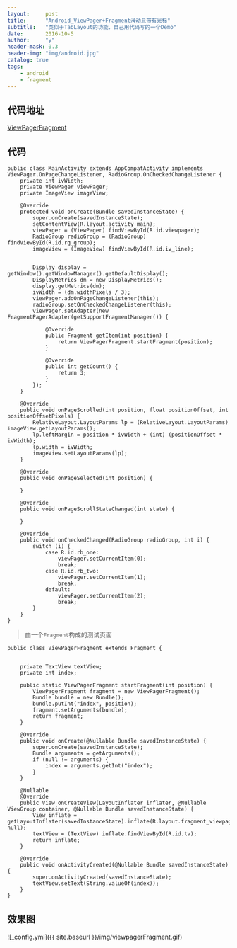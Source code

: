```yaml
---
layout:     post
title:      "Android_ViewPager+Fragment滑动且带有光标"
subtitle:   "类似于TabLayout的功能，自己用代码写的一个Demo"
date:       2016-10-5
author:     "y"
header-mask: 0.3
header-img: "img/android.jpg"
catalog: true
tags:
    - android
    - fragment
---
```



## 代码地址

[ViewPagerFragment](https://github.com/7449/AndroidDevelop/tree/develop/fragment-viewpager)

## 代码

	public class MainActivity extends AppCompatActivity implements ViewPager.OnPageChangeListener, RadioGroup.OnCheckedChangeListener {
	    private int ivWidth;
	    private ViewPager viewPager;
	    private ImageView imageView;
	
	    @Override
	    protected void onCreate(Bundle savedInstanceState) {
	        super.onCreate(savedInstanceState);
	        setContentView(R.layout.activity_main);
	        viewPager = (ViewPager) findViewById(R.id.viewpager);
	        RadioGroup radioGroup = (RadioGroup) findViewById(R.id.rg_group);
	        imageView = (ImageView) findViewById(R.id.iv_line);
	
	
	        Display display = getWindow().getWindowManager().getDefaultDisplay();
	        DisplayMetrics dm = new DisplayMetrics();
	        display.getMetrics(dm);
	        ivWidth = (dm.widthPixels / 3);
	        viewPager.addOnPageChangeListener(this);
	        radioGroup.setOnCheckedChangeListener(this);
	        viewPager.setAdapter(new FragmentPagerAdapter(getSupportFragmentManager()) {
	
	            @Override
	            public Fragment getItem(int position) {
	                return ViewPagerFragment.startFragment(position);
	            }
	
	            @Override
	            public int getCount() {
	                return 3;
	            }
	        });
	    }
	
	    @Override
	    public void onPageScrolled(int position, float positionOffset, int positionOffsetPixels) {
	        RelativeLayout.LayoutParams lp = (RelativeLayout.LayoutParams) imageView.getLayoutParams();
	        lp.leftMargin = position * ivWidth + (int) (positionOffset * ivWidth);
	        lp.width = ivWidth;
	        imageView.setLayoutParams(lp);
	    }
	
	    @Override
	    public void onPageSelected(int position) {
	
	    }
	
	    @Override
	    public void onPageScrollStateChanged(int state) {
	
	    }
	
	    @Override
	    public void onCheckedChanged(RadioGroup radioGroup, int i) {
	        switch (i) {
	            case R.id.rb_one:
	                viewPager.setCurrentItem(0);
	                break;
	            case R.id.rb_two:
	                viewPager.setCurrentItem(1);
	                break;
	            default:
	                viewPager.setCurrentItem(2);
	                break;
	        }
	    }
	}

>由一个`Fragment`构成的测试页面


	public class ViewPagerFragment extends Fragment {
	
	
	    private TextView textView;
	    private int index;
	
	    public static ViewPagerFragment startFragment(int position) {
	        ViewPagerFragment fragment = new ViewPagerFragment();
	        Bundle bundle = new Bundle();
	        bundle.putInt("index", position);
	        fragment.setArguments(bundle);
	        return fragment;
	    }
	
	    @Override
	    public void onCreate(@Nullable Bundle savedInstanceState) {
	        super.onCreate(savedInstanceState);
	        Bundle arguments = getArguments();
	        if (null != arguments) {
	            index = arguments.getInt("index");
	        }
	    }
	
	    @Nullable
	    @Override
	    public View onCreateView(LayoutInflater inflater, @Nullable ViewGroup container, @Nullable Bundle savedInstanceState) {
	        View inflate = getLayoutInflater(savedInstanceState).inflate(R.layout.fragment_viewpager, null);
	        textView = (TextView) inflate.findViewById(R.id.tv);
	        return inflate;
	    }
	
	    @Override
	    public void onActivityCreated(@Nullable Bundle savedInstanceState) {
	        super.onActivityCreated(savedInstanceState);
	        textView.setText(String.valueOf(index));
	    }
	}

## 效果图

![_config.yml]({{ site.baseurl }}/img/viewpagerFragment.gif)
